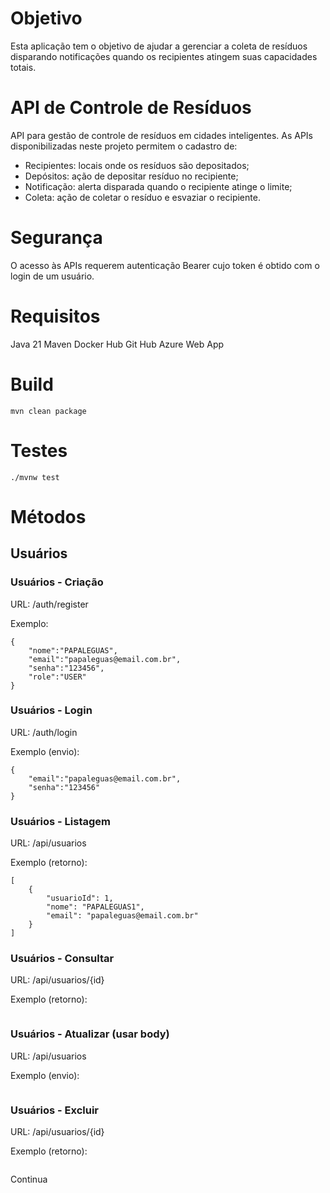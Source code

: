 # Objetivo
Esta aplicação tem o objetivo de ajudar a gerenciar a coleta de resíduos disparando notificações quando os recipientes atingem suas capacidades totais.

# API de Controle de Resíduos
API para gestão de controle de resíduos em cidades inteligentes.
As APIs disponibilizadas neste projeto permitem o cadastro de:
- Recipientes: locais onde os resíduos são depositados;
- Depósitos: ação de depositar resíduo no recipiente;
- Notificação: alerta disparada quando o recipiente atinge o limite;
- Coleta: ação de coletar o resíduo e esvaziar o recipiente. 

# Segurança
O acesso às APIs requerem autenticação Bearer cujo token é obtido com o login de um usuário.

# Requisitos
Java 21
Maven
Docker Hub
Git Hub
Azure Web App

# Build
```
mvn clean package
```

# Testes
```
./mvnw test
```

# Métodos

## Usuários

### Usuários - Criação

URL: /auth/register

Exemplo:
```
{
    "nome":"PAPALEGUAS",
    "email":"papaleguas@email.com.br",
    "senha":"123456",
    "role":"USER"
}
```
### Usuários - Login

URL: /auth/login

Exemplo (envio):
```
{
    "email":"papaleguas@email.com.br",
    "senha":"123456"
}
```
### Usuários - Listagem

URL: /api/usuarios

Exemplo (retorno):
```
[
	{
		"usuarioId": 1,
		"nome": "PAPALEGUAS1",
		"email": "papaleguas@email.com.br"
	}
]
```

### Usuários - Consultar
URL: /api/usuarios/{id}

Exemplo (retorno):
```
```

### Usuários - Atualizar (usar body)
URL: /api/usuarios

Exemplo (envio):
```
```

### Usuários - Excluir
URL: /api/usuarios/{id}

Exemplo (retorno):
```
```
Continua